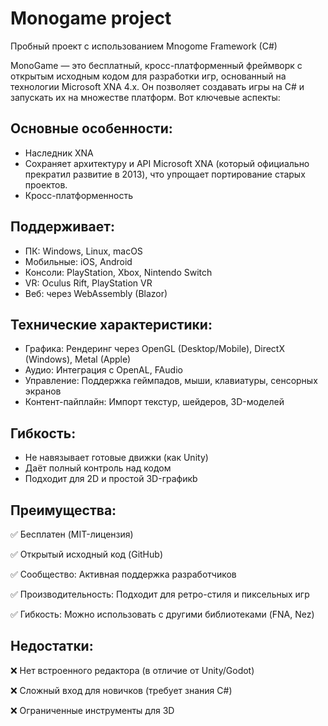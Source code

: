 #  Monogame project

Пробный проект с использованием Mnogome Framework (C#)

MonoGame — это бесплатный, кросс-платформенный фреймворк с открытым исходным кодом для разработки игр, основанный на технологии Microsoft XNA 4.x. Он позволяет создавать игры на C# и запускать их на множестве платформ. Вот ключевые аспекты:

## Основные особенности:
- Наследник XNA
- Сохраняет архитектуру и API Microsoft XNA (который официально прекратил развитие в 2013), что упрощает портирование старых проектов.
- Кросс-платформенность

## Поддерживает:
- ПК: Windows, Linux, macOS
- Мобильные: iOS, Android
- Консоли: PlayStation, Xbox, Nintendo Switch
- VR: Oculus Rift, PlayStation VR
- Веб: через WebAssembly (Blazor)

## Технические характеристики:
- Графика: Рендеринг через OpenGL (Desktop/Mobile), DirectX (Windows), Metal (Apple)
- Аудио: Интеграция с OpenAL, FAudio
- Управление: Поддержка геймпадов, мыши, клавиатуры, сенсорных экранов
- Контент-пайплайн: Импорт текстур, шейдеров, 3D-моделей

## Гибкость:
- Не навязывает готовые движки (как Unity)
- Даёт полный контроль над кодом
- Подходит для 2D и простой 3D-графикb

## Преимущества:
✅ Бесплатен (MIT-лицензия)

✅ Открытый исходный код (GitHub)

✅ Сообщество: Активная поддержка разработчиков

✅ Производительность: Подходит для ретро-стиля и пиксельных игр

✅ Гибкость: Можно использовать с другими библиотеками (FNA, Nez)


## Недостатки:
❌ Нет встроенного редактора (в отличие от Unity/Godot)

❌ Сложный вход для новичков (требует знания C#)

❌ Ограниченные инструменты для 3D


